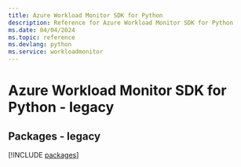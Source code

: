 ```yaml
---
title: Azure Workload Monitor SDK for Python
description: Reference for Azure Workload Monitor SDK for Python
ms.date: 04/04/2024
ms.topic: reference
ms.devlang: python
ms.service: workloadmonitor
---
```

# Azure Workload Monitor SDK for Python - legacy
## Packages - legacy
[!INCLUDE [packages](workload-monitor-index.md)]